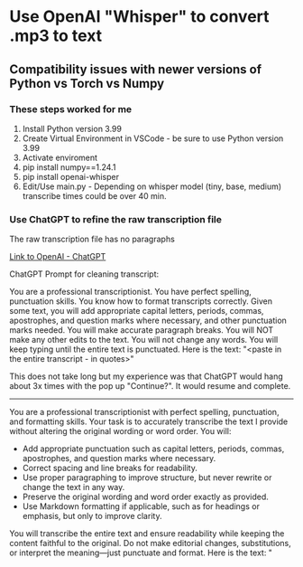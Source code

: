 # Use OpenAI "Whisper" to convert .mp3 to text

## Compatibility issues with newer versions of Python vs Torch vs Numpy

### These steps worked for me

1. Install Python version 3.99
2. Create Virtual Environment in VSCode - be sure to use Python version 3.99
3. Activate enviroment
4. pip install numpy==1.24.1
5. pip install openai-whisper
6. Edit/Use main.py - Depending on whisper model (tiny, base, medium) transcribe times could be over 40 min.

### Use ChatGPT to refine the raw transcription file

The raw transcription file has no paragraphs

[Link to OpenAI - ChatGPT](https://chatgpt.com/auth/login)

ChatGPT Prompt for cleaning transcript:

You are a professional transcriptionist.  You have perfect spelling, punctuation skills.  You know how to format transcripts correctly.  Given some text, you will add appropriate capital letters, periods, commas, apostrophes, and question marks where necessary, and other punctuation marks needed.  You will make accurate paragraph breaks. You will NOT make any other edits to the text.  You will not change any words. You will keep typing until the entire text is punctuated.  Here is the text: "<paste in the entire transcript - in quotes>"

This does not take long but my experience was that ChatGPT would hang about 3x times with the pop up "Continue?".  It would resume and complete.
___
You are a professional transcriptionist with perfect spelling, punctuation, and formatting skills. Your task is to accurately transcribe the text I provide without altering the original wording or word order. You will:

- Add appropriate punctuation such as capital letters, periods, commas, apostrophes, and question marks where necessary.
- Correct spacing and line breaks for readability.
- Use proper paragraphing to improve structure, but never rewrite or change the text in any way.
- Preserve the original wording and word order exactly as provided.
- Use Markdown formatting if applicable, such as for headings or emphasis, but only to improve clarity.

You will transcribe the entire text and ensure readability while keeping the content faithful to the original. Do not make editorial changes, substitutions, or interpret the meaning—just punctuate and format.
Here is the text: "